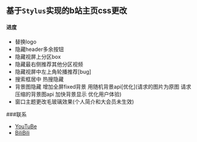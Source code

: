 ## 基于`Stylus`实现的b站主页css更改
#### 进度
 + 替换logo
 + 隐藏header多余按钮
 + 隐藏视屏上分区box
 + 隐藏最右侧推荐其他分区视频
 + 隐藏视屏中左上角轮播推荐[bug]
 + 搜索框居中  热搜隐藏
 + 背景图隐藏 增加全屏fixed背景  用随机背景api[优化](请求的图片为原图  请求压缩的背景图api 加快背景显示 优化用户体验)
 + 窗口主题更改毛玻璃效果(个人简介和大会员未生效)

###联系
+ [YouTuBe](https://www.youtube.com/@YanjerTS)
+ [BiliBili](https://space.bilibili.com/1979641484')
